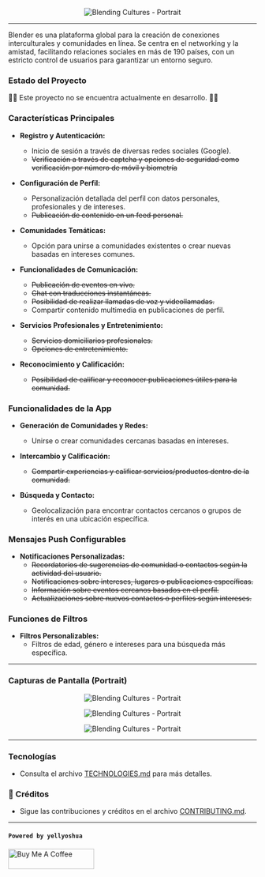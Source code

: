 <span align="center">

![Blending Cultures - Portrait](/app/assets/images/weblend_label.png)

</span>

---

Blender es una plataforma global para la creación de conexiones interculturales y comunidades en línea. Se centra en el networking y la amistad, facilitando relaciones sociales en más de 190 países, con un estricto control de usuarios para garantizar un entorno seguro.

### Estado del Proyecto

🚧❌ Este proyecto no se encuentra actualmente en desarrollo. 🚧❌

### Características Principales

- **Registro y Autenticación:**
    - Inicio de sesión a través de diversas redes sociales (Google).
    - ~~Verificación a través de captcha y opciones de seguridad como verificación por número de móvil y biometría~~

- **Configuración de Perfil:**
    - Personalización detallada del perfil con datos personales, profesionales y de intereses.
    - ~~Publicación de contenido en un feed personal.~~

- **Comunidades Temáticas:**
    - Opción para unirse a comunidades existentes o crear nuevas basadas en intereses comunes.

- **Funcionalidades de Comunicación:**
    - ~~Publicación de eventos en vivo.~~
    - ~~Chat con traducciones instantáneas.~~
    - ~~Posibilidad de realizar llamadas de voz y videollamadas.~~
    - Compartir contenido multimedia en publicaciones de perfil.

- **Servicios Profesionales y Entretenimiento:**
    - ~~Servicios domiciliarios profesionales.~~
    - ~~Opciones de entretenimiento.~~

- **Reconocimiento y Calificación:**
    - ~~Posibilidad de calificar y reconocer publicaciones útiles para la comunidad.~~

### Funcionalidades de la App

- **Generación de Comunidades y Redes:**
    - Unirse o crear comunidades cercanas basadas en intereses.

- **Intercambio y Calificación:**
    - ~~Compartir experiencias y calificar servicios/productos dentro de la comunidad.~~

- **Búsqueda y Contacto:**
    - Geolocalización para encontrar contactos cercanos o grupos de interés en una ubicación específica.

### Mensajes Push Configurables

- **Notificaciones Personalizadas:**
    - ~~Recordatorios de sugerencias de comunidad o contactos según la actividad del usuario.~~
    - ~~Notificaciones sobre intereses, lugares o publicaciones específicas.~~
    - ~~Información sobre eventos cercanos basados en el perfil.~~
    - ~~Actualizaciones sobre nuevos contactos o perfiles según intereses.~~

### Funciones de Filtros

- **Filtros Personalizables:**
    - Filtros de edad, género e intereses para una búsqueda más específica.


---

### Capturas de Pantalla (Portrait)

<span align="center">

  ![Blending Cultures - Portrait](/client/public/images/screen_complete_profile.png)

</span>


<span align="center">

  ![Blending Cultures - Portrait](/client/public/images/screen_interests_select.png)

</span>

<span align="center">

  ![Blending Cultures - Portrait](/client/public/images/screen_photos_upload.png)

</span>


---

### Tecnologías

- Consulta el archivo [TECHNOLOGIES.md](/doc/TECHNOLOGIES.md) para más detalles.

### 📄 Créditos

- Sigue las contribuciones y créditos en el archivo [CONTRIBUTING.md](CONTRIBUTING.md).


---

#### `Powered by yellyoshua `

<a href="https://www.buymeacoffee.com/yellyoshua" target="_blank"><img src="https://cdn.buymeacoffee.com/buttons/v2/default-yellow.png" alt="Buy Me A Coffee" height="41" width="174" ></a>
